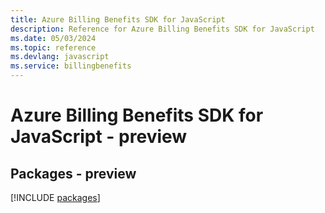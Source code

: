 ```yaml
---
title: Azure Billing Benefits SDK for JavaScript
description: Reference for Azure Billing Benefits SDK for JavaScript
ms.date: 05/03/2024
ms.topic: reference
ms.devlang: javascript
ms.service: billingbenefits
---
```

# Azure Billing Benefits SDK for JavaScript - preview
## Packages - preview
[!INCLUDE [packages](billing-benefits-index.md)]